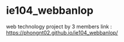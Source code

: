 # ie104_webbanlop
web technology project by 3 members
link : https://phongnt02.github.io/ie104_webbanlop/
